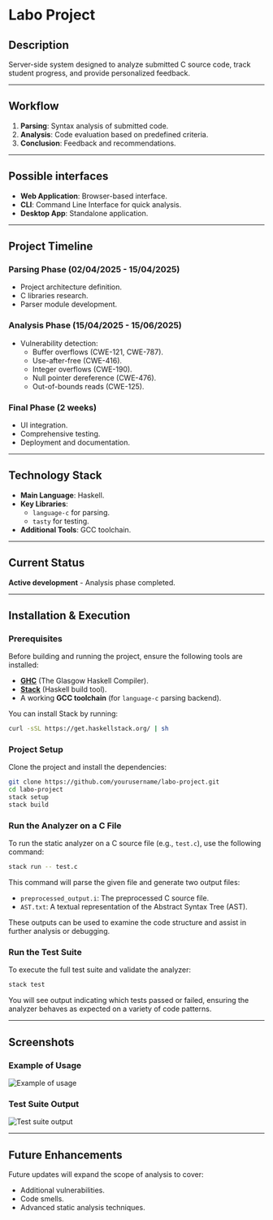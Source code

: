 # Labo Project

## Description
Server-side system designed to analyze submitted C source code, track student progress, and provide personalized feedback.

---

## Workflow
1. **Parsing**: Syntax analysis of submitted code.
2. **Analysis**: Code evaluation based on predefined criteria.
3. **Conclusion**: Feedback and recommendations.

---

## Possible interfaces
- **Web Application**: Browser-based interface.
- **CLI**: Command Line Interface for quick analysis.
- **Desktop App**: Standalone application.

---

## Project Timeline

### Parsing Phase (02/04/2025 - 15/04/2025)
- Project architecture definition.
- C libraries research.
- Parser module development.

### Analysis Phase (15/04/2025 - 15/06/2025)
- Vulnerability detection:
  - Buffer overflows (CWE-121, CWE-787).
  - Use-after-free (CWE-416).
  - Integer overflows (CWE-190).
  - Null pointer dereference (CWE-476).
  - Out-of-bounds reads (CWE-125).

### Final Phase (2 weeks)
- UI integration.
- Comprehensive testing.
- Deployment and documentation.

---

## Technology Stack
- **Main Language**: Haskell.
- **Key Libraries**:
  - `language-c` for parsing.
  - `tasty` for testing.
- **Additional Tools**: GCC toolchain.

---

## Current Status
**Active development** - Analysis phase completed.

---

## Installation & Execution

### Prerequisites
Before building and running the project, ensure the following tools are installed:
- [**GHC**](https://www.haskell.org/ghc/) (The Glasgow Haskell Compiler).
- [**Stack**](https://docs.haskellstack.org/en/stable/README/) (Haskell build tool).
- A working **GCC toolchain** (for `language-c` parsing backend).

You can install Stack by running:

```bash
curl -sSL https://get.haskellstack.org/ | sh
```

### Project Setup
Clone the project and install the dependencies:

```bash
git clone https://github.com/yourusername/labo-project.git
cd labo-project
stack setup
stack build
```

### Run the Analyzer on a C File
To run the static analyzer on a C source file (e.g., `test.c`), use the following command:

```bash
stack run -- test.c
```

This command will parse the given file and generate two output files:
- `preprocessed_output.i`: The preprocessed C source file.
- `AST.txt`: A textual representation of the Abstract Syntax Tree (AST).

These outputs can be used to examine the code structure and assist in further analysis or debugging.

### Run the Test Suite
To execute the full test suite and validate the analyzer:

```bash
stack test
```

You will see output indicating which tests passed or failed, ensuring the analyzer behaves as expected on a variety of code patterns.

---

## Screenshots

### Example of Usage
![Example of usage](https://i.ibb.co/d44vHQNq/Screenshot-From-2025-06-12-15-47-01.png)

### Test Suite Output
![Test suite output](https://i.ibb.co/XrDY59Lg/Screenshot-From-2025-06-12-15-49-15.png)

---

## Future Enhancements
Future updates will expand the scope of analysis to cover:
- Additional vulnerabilities.
- Code smells.
- Advanced static analysis techniques.